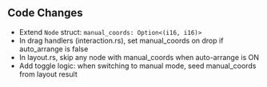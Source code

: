 ## Code Changes

- Extend `Node` struct: `manual_coords: Option<(i16, i16)>`
- In drag handlers (interaction.rs), set manual_coords on drop if auto_arrange is false
- In layout.rs, skip any node with manual_coords when auto-arrange is ON
- Add toggle logic: when switching to manual mode, seed manual_coords from layout result

